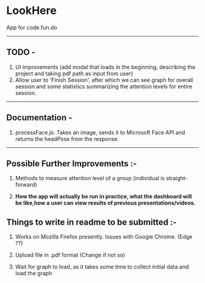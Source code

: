 # LookHere

App for code.fun.do

-----------------------------------------------------------------------

## TODO -

1. UI improvements (add modal that loads in the beginning, describing the project and taking pdf path as input from user)
2. Allow user to 'Finish Session', after which we can see graph for overall session and some statistics summarizing the attention levels 
for entire session.

----------------------------------------------------------------

## Documentation - 

1. processFace.js: Takes an image, sends it to Microsoft Face API and returns the headPose from the response.


-------------------------------------------------------------------------


## Possible Further Improvements :-

1. Methods to measure attention level of a group (individual is straight-forward)

2. **How the app will actually be run in practice, what the dashboard will be like,how a user can view results of previous presentations/videos.**


## Things to write in readme to be submitted :-

1. Works on Mozilla Firefox presently. Issues with Google Chrome. (Edge ??)

2. Upload file in .pdf format (Change if not so)

3. Wait for graph to load, as it takes some time to collect initial data and load the graph